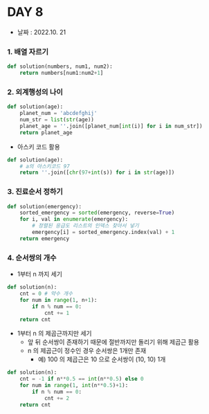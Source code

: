 # DAY 8

- 날짜 : 2022.10. 21



### 1. 배열 자르기

```python
def solution(numbers, num1, num2):
    return numbers[num1:num2+1]
```



### 2. 외계행성의 나이

```python
def solution(age):
    planet_num = 'abcdefghij'
    num_str = list(str(age))
    planet_age = ''.join([planet_num[int(i)] for i in num_str])
    return planet_age
```

- 아스키 코드 활용

```python
def solution(age):
	# a의 아스키코드 97
	return ''.join([chr(97+int(s)) for i in str(age)])
```



### 3. 진료순서 정하기

```python
def solution(emergency):
    sorted_emergency = sorted(emergency, reverse=True)
    for i, val in enumerate(emergency):
        # 정렬된 응급도 리스트의 인덱스 찾아서 넣기
        emergency[i] = sorted_emergency.index(val) + 1
    return emergency
```



### 4. 순서쌍의 개수

- 1부터 n 까지 세기

```python
def solution(n):
    cnt = 0 # 약수 개수
    for num in range(1, n+1):
        if n % num == 0: 
            cnt += 1
    return cnt
```

- 1부터 n 의 제곱근까지만 세기
  - 앞 뒤 순서쌍이 존재하기 때문에 절반까지만 돌리기 위해 제곱근 활용
  - n 의 제곱근이 정수인 경우 순서쌍은 1개만 존재
    - 예) 100 의 제곱근은 10 으로 순서쌍이 (10, 10) 1개

```python
def solution(n):
    cnt = -1 if n**0.5 == int(n**0.5) else 0
    for num in range(1, int(n**0.5)+1):
        if n % num == 0:
            cnt += 2
    return cnt
```

